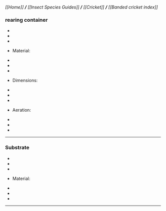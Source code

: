 _[[Home]] **/** [[Insect Species Guides]] **/** [[Cricket]] **/** [[Banded cricket index]]_

###  **rearing container**
 
-
-
-


* Material:

-
-
-

* Dimensions: 

-
-
-
* Aeration:

-
-
-

***

### **Substrate**

-
-
-

* Material:

-
-
-
***


